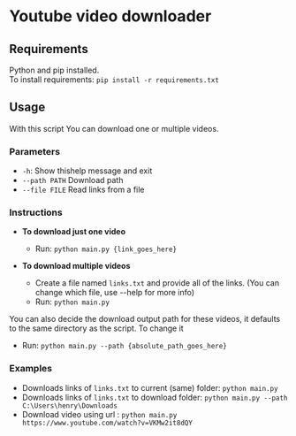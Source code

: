 # Youtube video downloader

## Requirements
Python and pip installed. <br>
To install requirements:
`pip install -r requirements.txt`

## Usage

With this script You can download one or multiple videos.

### Parameters
- `-h`: Show thishelp message and exit
- `--path PATH` Download path
- `--file FILE`  Read links from a file

### Instructions

- <b>To download just one video</b>
    - Run: `python main.py {link_goes_here}`   

- <b>To download multiple videos</b>
    - Create a file named `links.txt` and provide all of the links. (You can change which file, use --help for more info)
    - Run: `python main.py`   


You can also decide the download output path for these videos, it defaults to the same directory as the script.
To change it

- Run: `python main.py --path {absolute_path_goes_here}`

### Examples
- Downloads links of `links.txt` to current (same) folder: `python main.py`
- Downloads links of `links.txt` to download folder: `python main.py --path C:\Users\henry\Downloads`
- Download video using url : `python main.py https://www.youtube.com/watch?v=VKMw2it8dQY`